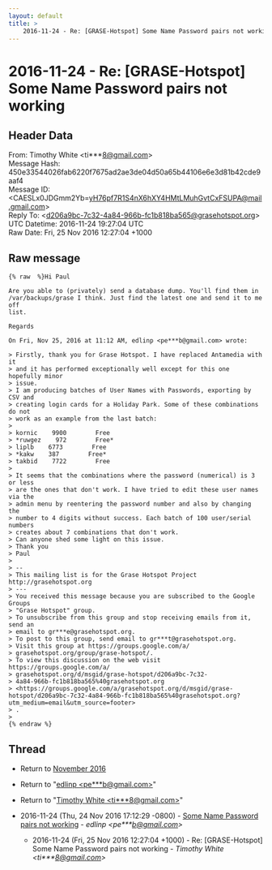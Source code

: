 ```yaml
---
layout: default
title: >
    2016-11-24 - Re: [GRASE-Hotspot] Some Name Password pairs not working
---
```


# 2016-11-24 - Re: [GRASE-Hotspot] Some Name Password pairs not working

## Header Data

From: Timothy White \<ti***8@gmail.com\><br>
Message Hash: 450e33544026fab6220f7675ad2ae3de04d50a65b44106e6e3d81b42cde9aaf4<br>
Message ID: \<CAESLx0JDGmm2Yb=yH76pf7R1S4nX6hXY4HMtLMuhGvtCxFSUPA@mail.gmail.com\><br>
Reply To: \<d206a9bc-7c32-4a84-966b-fc1b818ba565@grasehotspot.org\><br>
UTC Datetime: 2016-11-24 19:27:04 UTC<br>
Raw Date: Fri, 25 Nov 2016 12:27:04 +1000<br>

## Raw message

```
{% raw  %}Hi Paul

Are you able to (privately) send a database dump. You'll find them in
/var/backups/grase I think. Just find the latest one and send it to me off
list.

Regards

On Fri, Nov 25, 2016 at 11:12 AM, edlinp <pe***b@gmail.com> wrote:

> Firstly, thank you for Grase Hotspot. I have replaced Antamedia with it
> and it has performed exceptionally well except for this one hopefully minor
> issue.
> I am producing batches of User Names with Passwords, exporting by CSV and
> creating login cards for a Holiday Park. Some of these combinations do not
> work as an example from the last batch:
>
> kornic    9900        Free
> *ruwgez    972        Free*
> liplb    6773        Free
> *kakw    387        Free*
> takbid    7722        Free
>
> It seems that the combinations where the password (numerical) is 3 or less
> are the ones that don't work. I have tried to edit these user names via the
> admin menu by reentering the password number and also by changing the
> number to 4 digits without success. Each batch of 100 user/serial numbers
> creates about 7 combinations that don't work.
> Can anyone shed some light on this issue.
> Thank you
> Paul
>
> --
> This mailing list is for the Grase Hotspot Project http://grasehotspot.org
> ---
> You received this message because you are subscribed to the Google Groups
> "Grase Hotspot" group.
> To unsubscribe from this group and stop receiving emails from it, send an
> email to gr***e@grasehotspot.org.
> To post to this group, send email to gr***t@grasehotspot.org.
> Visit this group at https://groups.google.com/a/
> grasehotspot.org/group/grase-hotspot/.
> To view this discussion on the web visit https://groups.google.com/a/
> grasehotspot.org/d/msgid/grase-hotspot/d206a9bc-7c32-
> 4a84-966b-fc1b818ba565%40grasehotspot.org
> <https://groups.google.com/a/grasehotspot.org/d/msgid/grase-hotspot/d206a9bc-7c32-4a84-966b-fc1b818ba565%40grasehotspot.org?utm_medium=email&utm_source=footer>
> .
>
{% endraw %}
```

## Thread

+ Return to [November 2016](/archive/2016/11)

+ Return to "[edlinp <pe***b<span>@</span>gmail.com>](/authors/pe___b_at_gmail_com)"
+ Return to "[Timothy White <ti***8<span>@</span>gmail.com>](/authors/ti___8_at_gmail_com)"

+ 2016-11-24 (Thu, 24 Nov 2016 17:12:29 -0800) - [Some Name Password pairs not working](/archive/2016/11/498381b1cfcb626a6661113272e7c5d5661bacddb89c335956c05d586fd39f07) - _edlinp \<pe***b@gmail.com\>_
  + 2016-11-24 (Fri, 25 Nov 2016 12:27:04 +1000) - Re: [GRASE-Hotspot] Some Name Password pairs not working - _Timothy White \<ti***8@gmail.com\>_

